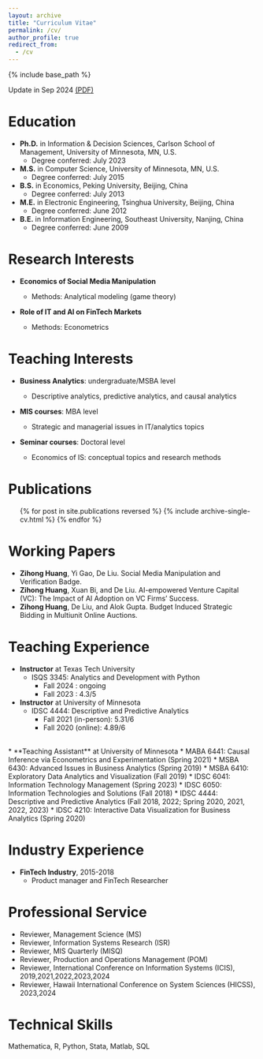 ```yaml
---
layout: archive
title: "Curriculum Vitae"
permalink: /cv/
author_profile: true
redirect_from:
  - /cv
---
```

                   
{% include base_path %}

Update in Sep 2024 [(PDF)](https://huangzh0707.github.io/files/Zihong_Huang_Sep_2024.pdf)

Education
======
* **Ph.D.** in Information & Decision Sciences, Carlson School of Management, University of Minnesota, MN, U.S.
  * Degree conferred: July 2023
* **M.S.** in Computer Science, University of Minnesota, MN, U.S.
  * Degree conferred: July 2015
* **B.S.** in Economics, Peking University, Beijing, China
  * Degree conferred: July 2013
* **M.E.** in Electronic Engineering, Tsinghua University, Beijing, China
  * Degree conferred: June 2012
* **B.E.** in Information Engineering, Southeast University, Nanjing, China
  * Degree conferred: June 2009

Research Interests
======
* **Economics of Social Media Manipulation** 
  * Methods: Analytical modeling (game theory)

* **Role of IT and AI on FinTech Markets**
  * Methods: Econometrics
  
Teaching Interests
======
* **Business Analytics**: undergraduate/MSBA level
  * Descriptive analytics, predictive analytics, and causal analytics

* **MIS courses**: MBA level
  * Strategic and managerial issues in IT/analytics topics

* **Seminar courses**: Doctoral level
  * Economics of IS: conceptual topics and research methods 

Publications
======
  <ul>{% for post in site.publications reversed %}
    {% include archive-single-cv.html %}
  {% endfor %}</ul>

[//]: # (Papers Under Review)

[//]: # (======)

[//]: # (* **Zihong Huang**, De Liu. Economics of Social Media Fake Accounts. <em>Major revision at **Management)

[//]: # (Science**</em>. [PDF]&#40;https://huangzh0707.github.io/files/Paper1_jobmarketpaper.pdf&#41; )

[//]: # ([SSRN]&#40;https://papers.ssrn.com/sol3/papers.cfm?abstract_id=4206104&#41;)

Working Papers
======
* **Zihong Huang**, Yi Gao, De Liu. Social Media Manipulation and Verification Badge.
* **Zihong Huang**, Xuan Bi, and De Liu. AI-empowered Venture Capital (VC): The Impact of AI
Adoption on VC Firms’ Success.
* **Zihong Huang**, De Liu, and Alok Gupta. Budget Induced Strategic Bidding in Multiunit Online
Auctions. 

Teaching Experience
======
* **Instructor** at Texas Tech University
  * ISQS 3345: Analytics and Development with Python
    * Fall 2024 : ongoing
    * Fall 2023 : 4.3/5
* **Instructor** at University of Minnesota
  * IDSC 4444: Descriptive and Predictive Analytics
    * Fall 2021 (in-person): 5.31/6
    * Fall 2020 (online): 4.89/6
<br>
* **Teaching Assistant** at University of Minnesota
  * MABA 6441: Causal Inference via Econometrics and Experimentation (Spring 2021)
  * MSBA 6430: Advanced Issues in Business Analytics (Spring 2019)
  * MSBA 6410: Exploratory Data Analytics and Visualization (Fall 2019)
  * IDSC 6041: Information Technology Management (Spring 2023)
  * IDSC 6050: Information Technologies and Solutions (Fall 2018)
  * IDSC 4444: Descriptive and Predictive Analytics (Fall 2018, 2022; Spring 2020, 2021, 2022, 2023)
  * IDSC 4210: Interactive Data Visualization for Business Analytics (Spring 2020)

Industry Experience
======

* **FinTech Industry**, 2015-2018
  * Product manager and FinTech Researcher

Professional Service
======
* Reviewer, Management Science (MS)
* Reviewer, Information Systems Research (ISR)
* Reviewer, MIS Quarterly (MISQ)
* Reviewer, Production and Operations Management (POM)
* Reviewer, International Conference on Information Systems (ICIS), 2019,2021,2022,2023,2024
* Reviewer, Hawaii International Conference on System Sciences (HICSS), 2023,2024


Technical Skills
======
Mathematica, R, Python, Stata, Matlab, SQL
